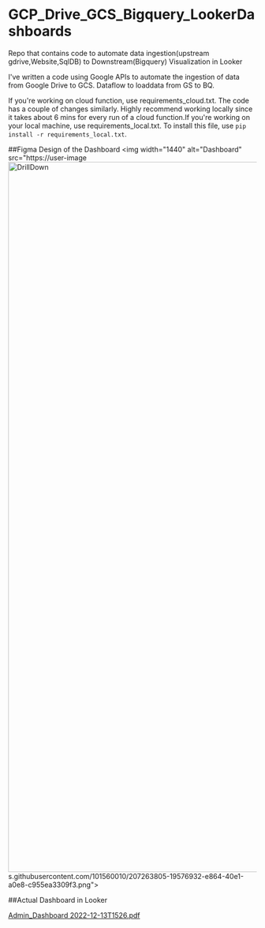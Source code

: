 # GCP_Drive_GCS_Bigquery_LookerDashboards
Repo that contains code to automate data ingestion(upstream gdrive,Website,SqlDB) to Downstream(Bigquery) Visualization in Looker
 
I've written a code using Google APIs to automate the ingestion of data from Google Drive to GCS. 
Dataflow to loaddata from GS to BQ.


If you're working on cloud function, use requirements_cloud.txt. The code has a couple of changes similarly. Highly recommend working locally since it takes about 6 mins for every run of a cloud function.If you're working on your local machine, use requirements_local.txt. To install this file, use `pip install -r requirements_local.txt`.

##Figma Design of the Dashboard 
<img width="1440" alt="Dashboard" src="https://user-image<img width="1440" alt="DrillDown" src="https://user-images.githubusercontent.com/101560010/207286761-f1c27390-5f56-4531-bfb8-cf90aaa83fef.png">
s.githubusercontent.com/101560010/207263805-19576932-e864-40e1-a0e8-c955ea3309f3.png">


##Actual Dashboard in Looker



[Admin_Dashboard 2022-12-13T1526.pdf](https://github.com/Pokhariyal/GCP/files/10216663/Admin_Dashboard.2022-12-13T1526.pdf)
